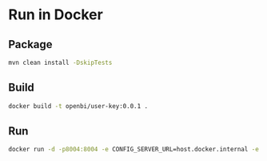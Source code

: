 # Run in Docker

## Package

```bash
mvn clean install -DskipTests
```

## Build

```bash
docker build -t openbi/user-key:0.0.1 .
```

## Run

```bash
docker run -d -p8004:8004 -e CONFIG_SERVER_URL=host.docker.internal -e EUREKA_SERVER_ADDRESS=http://host.docker.internal:8761/eureka --name openbi-key-service [image_id]
```